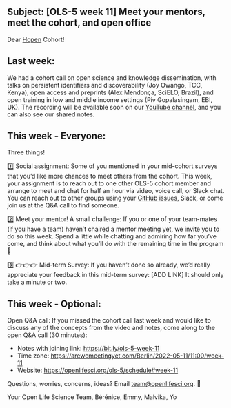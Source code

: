 Subject: [OLS-5 week 11] Meet your mentors, meet the cohort, and open office
---------------

Dear [Hopen](https://en.wiktionary.org/wiki/hopen#Dutch) Cohort!

## Last week:
We had a cohort call on open science and knowledge dissemination, with talks on persistent identifiers and discoverability (Joy Owango, TCC, Kenya), open access and preprints (Alex Mendonça, SciELO, Brazil), and open training in low and middle income settings (Piv Gopalasingam, EBI, UK). The recording will be available soon on our [YouTube channel](https://www.youtube.com/c/OpenLifeSci), and you can also see our shared notes.

## This week - Everyone:
Three things! 

1️⃣ Social assignment: Some of you mentioned in your mid-cohort surveys that you’d like more chances to meet others from the cohort. This week, your assignment is to reach out to one other OLS-5 cohort member and arrange to meet and chat for half an hour via video, voice call, or Slack chat. You can reach out to other groups using your [GitHub issues](https://github.com/open-life-science/ols-5/), Slack, or come join us at the Q&A call to find someone. 

2️⃣ Meet your mentor! A small challenge: If you or one of your team-mates (if you have a team) haven’t chaired a mentor meeting yet, we invite you to do so this week. Spend a little while chatting and admiring how far you’ve come, and think about what you’ll do with the remaining time in the program 🌸

3️⃣ 👉👉👉 Mid-term Survey: If you haven’t done so already, we’d really appreciate your feedback in this mid-term survey: [ADD LINK]
It should only take a minute or two.

## This week - Optional:

Open Q&A call:  If you missed the cohort call last week and would like to discuss any of the concepts from the video and notes, come along to the open Q&A call (30 minutes): 

- Notes with joining link: https://bit.ly/ols-5-week-11 
- Time zone: https://arewemeetingyet.com/Berlin/2022-05-11/11:00/week-11 
- Website: https://openlifesci.org/ols-5/schedule#week-11

Questions, worries, concerns, ideas? Email team@openlifesci.org. 🌻

Your Open Life Science Team,
Bérénice, Emmy, Malvika, Yo


